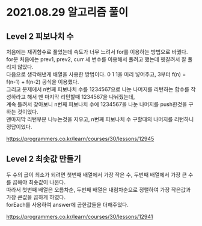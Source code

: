 # 2021.08.29 알고리즘 풀이

## Level 2 피보나치 수

처음에는 재귀함수로 풀었는데 속도가 너무 느려서 for를 이용하는 방법으로 바꿨다.\
for문 처음에는 prev1, prev2, curr 세 변수를 이용해서 풀려고 했는데 헷갈려서 잘 풀리지 않았다.\
다음으로 생각해낸게 배열을 사용한 방법이다. 0 1 1을 미리 넣어주고, 3부터 f(n) = f(n-1) + f(n-2) 공식을 이용했다.\
그리고 문제에서 n번째 피보나치 수를 1234567으로 나눈 나머지를 리턴하는 함수를 작성하라고 해서 맨 마지막 리턴할때 1234567을 나눠줬는데,\
계속 틀려서 찾아보니 n번째 피보나치 수에 1234567을 나눈 나머지를 push한것을 구하는 것이었다.\
맨마지막 리턴부분 나누는것을 지우고, n번째 피보나치 수 구할때의 나머지를 리턴하니 정답이었다.

https://programmers.co.kr/learn/courses/30/lessons/12945

## Level 2 최솟값 만들기

두 수의 곲이 최소가 되려면 첫번째 배열에서 가장 작은 수, 두번째 배열에서 가장 큰 수를 곱해야 최솟값이 나온다.\
따라서 첫번째 배열은 오름차순, 두번째 배열은 내림차순으로 정렬하여 가장 작은값과 가장 큰값을 곱하게 하였다.\
forEach를 사용하여 answer에 곱한값들을 더해주었다.

https://programmers.co.kr/learn/courses/30/lessons/12941
